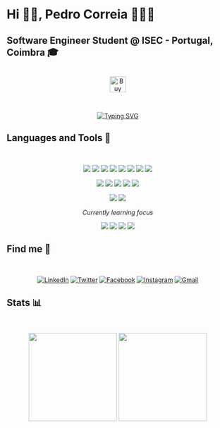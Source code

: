 # Hi 👋🏼, Pedro Correia 👨🏼‍💻

## Software Engineer Student @ ISEC - Portugal, Coimbra 🎓

<p align="center">
<br>
<a href='https://ko-fi.com/E1E757D6Z' target='_blank'><img height='36' style='border:0px;height:36px;' src='https://cdn.ko-fi.com/cdn/kofi4.png?v=2' border='0' alt='Buy Me a Coffee at ko-fi.com' /></a>
</p>
<br>
<p align="center">
<a href="https://git.io/typing-svg"><img src="https://readme-typing-svg.herokuapp.com?font=Fira+Code&duration=2000&pause=1000&color=F7F7F7&width=720&lines=Code+is+like+humor.+When+you+have+to+explain+it%2C+it%E2%80%99s+bad." alt="Typing SVG" /></a>
</p>

## Languages and Tools 🔧
<br>
<p align="center">
<img src="https://img.shields.io/badge/java-%23ED8B00.svg?style=for-the-badge&logo=java&logoColor=white">
<img src="https://img.shields.io/badge/c-%2300599C.svg?style=for-the-badge&logo=c&logoColor=white">
<img src="https://img.shields.io/badge/c++-%2300599C.svg?style=for-the-badge&logo=c%2B%2B&logoColor=white">
<img src="https://img.shields.io/badge/c%23-%23239120.svg?style=for-the-badge&logo=c-sharp&logoColor=white">
<img src="https://img.shields.io/badge/python-3670A0?style=for-the-badge&logo=python&logoColor=ffdd54">
<img src="https://img.shields.io/badge/html5-%23E34F26.svg?style=for-the-badge&logo=html5&logoColor=white">
<img src="https://img.shields.io/badge/css3-%231572B6.svg?style=for-the-badge&logo=css3&logoColor=white">
<img src="https://img.shields.io/badge/Matlab-CC2927.svg?style=for-the-badge&logo=matlab&logoColor=white">
</p>
<p align="center">
<img src="https://img.shields.io/badge/.NET-5C2D91?style=for-the-badge&logo=.net&logoColor=white">
<img src="https://img.shields.io/badge/spring-%236DB33F.svg?style=for-the-badge&logo=spring&logoColor=white">
<img src="https://img.shields.io/badge/mysql-%2300f.svg?style=for-the-badge&logo=mysql&logoColor=white">
<img src="https://img.shields.io/badge/Microsoft%20SQL%20Server-CC2927?style=for-the-badge&logo=microsoft%20sql%20server&logoColor=white">
<img src="https://img.shields.io/badge/sqlite-%2307405e.svg?style=for-the-badge&logo=sqlite&logoColor=white">
</p>
<p align="center">
<img src="https://img.shields.io/badge/latex-%23008080.svg?style=for-the-badge&logo=latex&logoColor=white">
<img src="https://img.shields.io/badge/markdown-%23000000.svg?style=for-the-badge&logo=markdown&logoColor=white">
</p>
<p align="center">
<i>Currently learning focus</i>
</p>
<p align="center">
<img src="https://img.shields.io/badge/Flutter-%2302569B.svg?style=for-the-badge&logo=Flutter&logoColor=white">
<img src="https://img.shields.io/badge/dart-%230175C2.svg?style=for-the-badge&logo=dart&logoColor=white">
<img src="https://img.shields.io/badge/Firebase-039BE5?style=for-the-badge&logo=Firebase&logoColor=white">
<img src="https://img.shields.io/badge/kotlin-%237F52FF.svg?style=for-the-badge&logo=kotlin&logoColor=white">
</p>

## Find me 👀
<br>
<p align="center">
<a href="https://www.linkedin.com/in/pedrogrcorreia/"> <img src="https://img.shields.io/badge/LinkedIn-pedrogrcorreia-informational?style=for-the-badge&logo=linkedin" alt="LinkedIn"></a>
<a href="https://twitter.com/pedrogrcorreia"> <img src="https://img.shields.io/badge/Twitter-pedrogrcorreia-9cf?style=for-the-badge&logo=twitter" alt="Twitter"></a>
<a href="https://www.facebook.com/pedrogrcorreia"> <img src="https://img.shields.io/badge/facebook-pedrogrcorreia-9cc?style=for-the-badge&logo=facebook" alt="Facebook"></a>
<a href="https://www.instagram.com/pedrogrcorreia"> <img src="https://img.shields.io/badge/instagram-pedrogrcorreia-red?style=for-the-badge&logo=instagram" alt="Instagram"></a>
<a href="mailto:pedrogrcorreia@gmail.com"> <img src="https://img.shields.io/badge/gmail-pedrogrcorreia-green?style=for-the-badge&logo=gmail" alt="Gmail"></a>


## Stats 📊
<br>
<p align="center">
<img src ="https://github-readme-stats.vercel.app/api/top-langs/?username=pedrogrcorreia&theme=dracula&langs_count=10&layout=compact" height=200>
<img src ="https://github-readme-stats.vercel.app/api?username=pedrogrcorreia&show_icons=true&theme=dracula&count_private=true" height=200>
</p>


<!---
pedrogrcorreia/pedrogrcorreia is a ✨ special ✨ repository because its `README.md` (this file) appears on your GitHub profile.
You can click the Preview link to take a look at your changes.
--->
